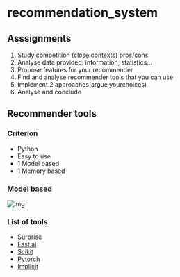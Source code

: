 # recommendation_system



## Asssignments

1. Study competition (close contexts) pros/cons
1. Analyse data provided:  information, statistics...
1. Propose features for your recommender
1. Find and analyse recommender tools that you can use
1. Implement 2 approaches(argue yourchoices)
1. Analyse and conclude




## Recommender tools

### Criterion
- Python
- Easy to use
- 1 Model based
- 1 Memory based

### Model based

![img](https://miro.medium.com/max/1348/1*0vyDJr3urOA6uy-39cr91g.png)


### List of tools
- [Surprise](http://surpriselib.com/)
- [Fast.ai](https://www.fast.ai/) 
- [Scikit](https://scikit-learn.org/stable/)
- [Pytorch](https://pytorch.org/)
- [Implicit](https://github.com/benfred/implicit)
